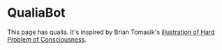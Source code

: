 # QualiaBot

This page has qualia. It's inspired by Brian Tomasik's [illustration of Hard
Problem of Consciousness][1].

[1]: https://reducing-suffering.org/simple-program-illustrate-hard-problem-consciousness/
